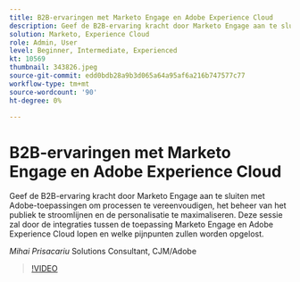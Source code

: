 ```yaml
---
title: B2B-ervaringen met Marketo Engage en Adobe Experience Cloud
description: Geef de B2B-ervaring kracht door Marketo Engage aan te sluiten met Adobe-toepassingen om processen te vereenvoudigen, het beheer van het publiek te stroomlijnen en de personalisatie te maximaliseren.
solution: Marketo, Experience Cloud
role: Admin, User
level: Beginner, Intermediate, Experienced
kt: 10569
thumbnail: 343826.jpeg
source-git-commit: edd0bdb28a9b3d065a64a95af6a216b747577c77
workflow-type: tm+mt
source-wordcount: '90'
ht-degree: 0%

---
```


# B2B-ervaringen met Marketo Engage en Adobe Experience Cloud

Geef de B2B-ervaring kracht door Marketo Engage aan te sluiten met Adobe-toepassingen om processen te vereenvoudigen, het beheer van het publiek te stroomlijnen en de personalisatie te maximaliseren. Deze sessie zal door de integraties tussen de toepassing Marketo Engage en Adobe Experience Cloud lopen en welke pijnpunten zullen worden opgelost.

*Mihai Prisacariu* Solutions Consultant, CJM/Adobe

>[!VIDEO](https://video.tv.adobe.com/v/343826/?quality=12&learn=on)
